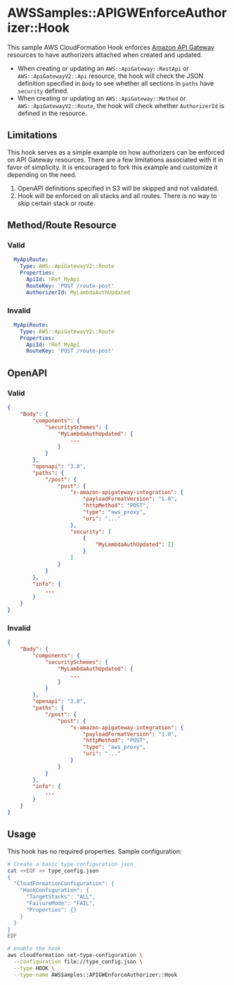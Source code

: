 # AWSSamples::APIGWEnforceAuthorizer::Hook

This sample AWS CloudFormation Hook enforces [Amazon API Gateway](https://aws.amazon.com/api-gateway/) resources to have authorizers attached when created and updated.

* When creating or updating an `AWS::ApiGateway::RestApi` or `AWS::ApiGatewayV2::Api` resource, the hook will check the JSON definition specified in `Body` to see whether all sections in `paths` have `security` defined.
* When creating or updating an `AWS::ApiGateway::Method` or `AWS::ApiGatewayV2::Route`, the hook will check whether `AuthorizerId` is defined in the resource.

## Limitations
This hook serves as a simple example on how authorizers can be enforced on API Gateway resources. There are a few limitations associated with it in favor of simplicity. It is encouraged to fork this example and customize it depending on the need.
1. OpenAPI definitions specified in S3 will be skipped and not validated.
2. Hook will be enforced on all stacks and all routes. There is no way to skip certain stack or route.

## Method/Route Resource
### Valid
```yaml
  MyApiRoute:
    Type: AWS::ApiGatewayV2::Route
    Properties:
      ApiId: !Ref MyApi
      RouteKey: 'POST /route-post'
      AuthorizerId: MyLambdaAuthUpdated
```
### Invalid
```yaml
  MyApiRoute:
    Type: AWS::ApiGatewayV2::Route
    Properties:
      ApiId: !Ref MyApi
      RouteKey: 'POST /route-post'
```

## OpenAPI
### Valid
```json
{
	"Body": {
		"components": {
			"securitySchemes": {
				"MyLambdaAuthUpdated": {
					...
				}
			}
		},
		"openapi": "3.0",
		"paths": {
			"/post": {
				"post": {
					"x-amazon-apigateway-integration": {
						"payloadFormatVersion": "1.0",
						"httpMethod": "POST",
						"type": "aws_proxy",
						"uri": "..."
					},
                    "security": [
                        {
                            "MyLambdaAuthUpdated": []
                        }
                    ]
				}
			}
		},
		"info": {
			...
		}
	}
}
```
### Invalid
```json
{
	"Body": {
		"components": {
			"securitySchemes": {
				"MyLambdaAuthUpdated": {
					...
				}
			}
		},
		"openapi": "3.0",
		"paths": {
			"/post": {
				"post": {
					"x-amazon-apigateway-integration": {
						"payloadFormatVersion": "1.0",
						"httpMethod": "POST",
						"type": "aws_proxy",
						"uri": "..."
					}
				}
			}
		},
		"info": {
			...
		}
	}
}
```
## Usage

This hook has no required properties.
Sample configuration:

```bash
# Create a basic type configuration json
cat <<EOF >> type_config.json
{
  "CloudFormationConfiguration": {
    "HookConfiguration": {
      "TargetStacks": "ALL",
      "FailureMode": "FAIL",
      "Properties": {}
    }
  }
}
EOF

# enable the hook
aws cloudformation set-type-configuration \
  --configuration file://type_config.json \
  --type HOOK \
  --type-name AWSSamples::APIGWEnforceAuthorizer::Hook
```
